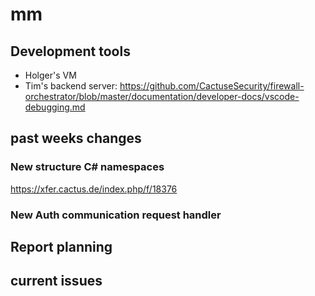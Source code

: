 # mm

## Development tools
- Holger's VM
- Tim's backend server: <https://github.com/CactuseSecurity/firewall-orchestrator/blob/master/documentation/developer-docs/vscode-debugging.md>

## past weeks changes
### New structure C# namespaces
<https://xfer.cactus.de/index.php/f/18376>

### New Auth communication request handler

## Report planning

## current issues
